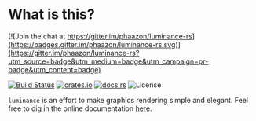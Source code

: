 # What is this?

[![Join the chat at https://gitter.im/phaazon/luminance-rs](https://badges.gitter.im/phaazon/luminance-rs.svg)](https://gitter.im/phaazon/luminance-rs?utm_source=badge&utm_medium=badge&utm_campaign=pr-badge&utm_content=badge)

[![Build Status](https://travis-ci.org/phaazon/luminance-rs.svg?branch=master)](https://travis-ci.org/phaazon/luminance-rs)
[![crates.io](https://img.shields.io/crates/v/luminance.svg)](https://crates.io/crates/luminance)
[![docs.rs](https://docs.rs/luminance/badge.svg)](https://docs.rs/luminance/)
![License](https://img.shields.io/badge/license-BSD3-blue.svg?style=flat)

`luminance` is an effort to make graphics rendering simple and elegant. Feel free to dig in the
online documentation [here](https://docs.rs/luminance).
